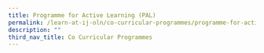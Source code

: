 ```yaml
---
title: Programme for Active Learning (PAL)
permalink: /learn-at-ij-oln/co-curricular-programmes/programme-for-active-learning-pal/
description: ""
third_nav_title: Co Curricular Programmes
---
```

